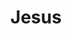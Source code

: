 ---
title: "Jesus"
hashtag: jesus
layout: hashtag
tags:
  - Christianity
  - Human Being
  - dead at the moment
  - God
---